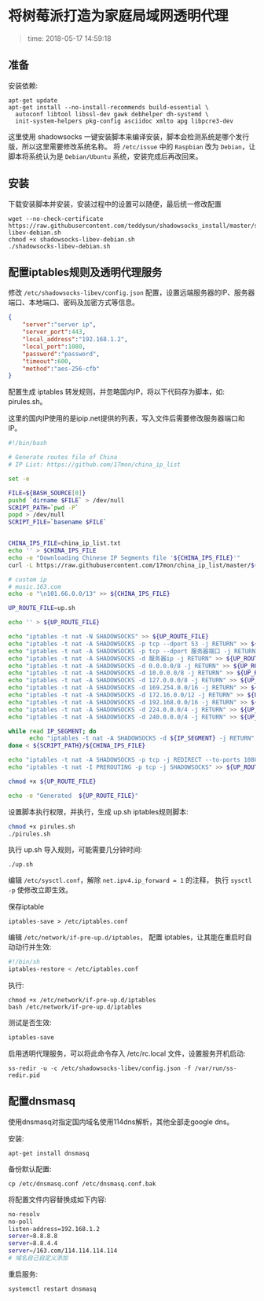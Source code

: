 # 将树莓派打造为家庭局域网透明代理
>time: 2018-05-17 14:59:18

## 准备
安装依赖:
```
apt-get update
apt-get install --no-install-recommends build-essential \
  autoconf libtool libssl-dev gawk debhelper dh-systemd \
  init-system-helpers pkg-config asciidoc xmlto apg libpcre3-dev
```
这里使用 shadowsocks 一键安装脚本来编译安装，脚本会检测系统是哪个发行版，所以这里需要修改系统名称。 将 `/etc/issue` 中的 `Raspbian` 改为 `Debian`，让脚本将系统认为是 `Debian/Ubuntu` 系统，安装完成后再改回来。

## 安装
下载安装脚本并安装，安装过程中的设置可以随便，最后统一修改配置
```
wget --no-check-certificate https://raw.githubusercontent.com/teddysun/shadowsocks_install/master/shadowsocks-libev-debian.sh
chmod +x shadowsocks-libev-debian.sh
./shadowsocks-libev-debian.sh
```

## 配置iptables规则及透明代理服务
修改 `/etc/shadowsocks-libev/config.json` 配置，设置远端服务器的IP、服务器端口、本地端口、密码及加密方式等信息。
```json
{
    "server":"server ip",
    "server_port":443,
    "local_address":"192.168.1.2",
    "local_port":1080,
    "password":"password",
    "timeout":600,
    "method":"aes-256-cfb"
}
```
配置生成 iptables 转发规则，并忽略国内IP，将以下代码存为脚本，如: pirules.sh。

这里的国内IP使用的是ipip.net提供的列表，写入文件后需要修改服务器端口和IP。

```bash
#!/bin/bash

# Generate routes file of China
# IP List: https://github.com/17mon/china_ip_list

set -e

FILE=${BASH_SOURCE[0]}
pushd `dirname $FILE` > /dev/null
SCRIPT_PATH=`pwd -P`
popd > /dev/null
SCRIPT_FILE=`basename $FILE`


CHINA_IPS_FILE=china_ip_list.txt
echo '' > $CHINA_IPS_FILE
echo -e "Downloading Chinese IP Segments file '${CHINA_IPS_FILE}'"
curl -L https://raw.githubusercontent.com/17mon/china_ip_list/master/${CHINA_IPS_FILE} -o ${SCRIPT_PATH}/${CHINA_IPS_FILE}

# custom ip
# music.163.com
echo -e "\n101.66.0.0/13" >> ${CHINA_IPS_FILE}

UP_ROUTE_FILE=up.sh

echo '' > ${UP_ROUTE_FILE}

echo "iptables -t nat -N SHADOWSOCKS" >> ${UP_ROUTE_FILE}
echo "iptables -t nat -A SHADOWSOCKS -p tcp --dport 53 -j RETURN" >> ${UP_ROUTE_FILE}
echo "iptables -t nat -A SHADOWSOCKS -p tcp --dport 服务器端口 -j RETURN" >> ${UP_ROUTE_FILE}
echo "iptables -t nat -A SHADOWSOCKS -d 服务器ip -j RETURN" >> ${UP_ROUTE_FILE}
echo "iptables -t nat -A SHADOWSOCKS -d 0.0.0.0/8 -j RETURN" >> ${UP_ROUTE_FILE}
echo "iptables -t nat -A SHADOWSOCKS -d 10.0.0.0/8 -j RETURN" >> ${UP_ROUTE_FILE}
echo "iptables -t nat -A SHADOWSOCKS -d 127.0.0.0/8 -j RETURN" >> ${UP_ROUTE_FILE}
echo "iptables -t nat -A SHADOWSOCKS -d 169.254.0.0/16 -j RETURN" >> ${UP_ROUTE_FILE}
echo "iptables -t nat -A SHADOWSOCKS -d 172.16.0.0/12 -j RETURN" >> ${UP_ROUTE_FILE}
echo "iptables -t nat -A SHADOWSOCKS -d 192.168.0.0/16 -j RETURN" >> ${UP_ROUTE_FILE}
echo "iptables -t nat -A SHADOWSOCKS -d 224.0.0.0/4 -j RETURN" >> ${UP_ROUTE_FILE}
echo "iptables -t nat -A SHADOWSOCKS -d 240.0.0.0/4 -j RETURN" >> ${UP_ROUTE_FILE}

while read IP_SEGMENT; do
      echo "iptables -t nat -A SHADOWSOCKS -d ${IP_SEGMENT} -j RETURN" >> ${UP_ROUTE_FILE}
done < ${SCRIPT_PATH}/${CHINA_IPS_FILE}

echo "iptables -t nat -A SHADOWSOCKS -p tcp -j REDIRECT --to-ports 1080" >> ${UP_ROUTE_FILE}
echo "iptables -t nat -I PREROUTING -p tcp -j SHADOWSOCKS" >> ${UP_ROUTE_FILE}

chmod +x ${UP_ROUTE_FILE}

echo -e "Generated  ${UP_ROUTE_FILE}"
```

设置脚本执行权限，并执行，生成 up.sh iptables规则脚本:
```bash
chmod +x pirules.sh
./pirules.sh
```

执行 up.sh 导入规则，可能需要几分钟时间:
```
./up.sh
```

编辑 `/etc/sysctl.conf`，解除 `net.ipv4.ip_forward = 1` 的注释， 执行 `sysctl -p` 使修改立即生效。

保存iptable
```
iptables-save > /etc/iptables.conf
```

编辑 `/etc/network/if-pre-up.d/iptables`， 配置 iptables，让其能在重启时自动动行并生效:
```bash
#!/bin/sh
iptables-restore < /etc/iptables.conf
```

执行:
```
chmod +x /etc/network/if-pre-up.d/iptables
bash /etc/network/if-pre-up.d/iptables
```

测试是否生效:
```bash
iptables-save
```

启用透明代理服务，可以将此命令存入 /etc/rc.local 文件，设置服务开机启动:
```
ss-redir -u -c /etc/shadowsocks-libev/config.json -f /var/run/ss-redir.pid
```

## 配置dnsmasq
使用dnsmasq对指定国内域名使用114dns解析，其他全部走google dns。

安装:
```
apt-get install dnsmasq
```

备份默认配置:
```
cp /etc/dnsmasq.conf /etc/dnsmasq.conf.bak
```

将配置文件内容替换成如下内容:
```bash
no-resolv
no-poll
listen-address=192.168.1.2
server=8.8.8.8
server=8.8.4.4
server=/163.com/114.114.114.114
# 域名自己自定义添加
```

重启服务:
```
systemctl restart dnsmasq
```